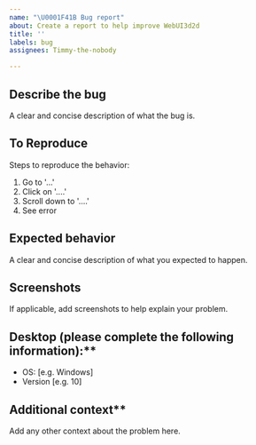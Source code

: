 ```yaml
---
name: "\U0001F41B Bug report"
about: Create a report to help improve WebUI3d2d
title: ''
labels: bug
assignees: Timmy-the-nobody

---
```


## Describe the bug
A clear and concise description of what the bug is.

## To Reproduce
Steps to reproduce the behavior:
1. Go to '...'
2. Click on '....'
3. Scroll down to '....'
4. See error

## Expected behavior
A clear and concise description of what you expected to happen.

## Screenshots
If applicable, add screenshots to help explain your problem.

## Desktop (please complete the following information):**
 - OS: [e.g. Windows]
 - Version [e.g. 10]

## Additional context**
Add any other context about the problem here.
